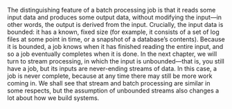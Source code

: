 
The distinguishing feature of a batch processing job is that it reads some input data and produces
some output data, without modifying the input—in other words, the output is derived from the
input. Crucially, the input data is bounded: it has a known, fixed size (for example, it
consists of a set of log files at some point in time, or a snapshot of a database’s contents).
Because it is bounded, a job knows when it has finished reading the entire input, and so a job
eventually completes when it is done. In the next chapter, we will turn to stream processing, in which the input is unbounded—that
is, you still have a job, but its inputs are never-ending streams of data. In this case, a job is
never complete, because at any time there may still be more work coming in. We shall see that stream
and batch processing are similar in some respects, but the assumption of unbounded streams also changes
a lot about how we build systems.